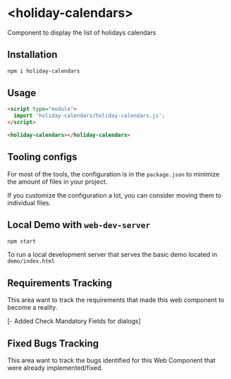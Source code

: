 # \<holiday-calendars>
Component to display the list of holidays calendars 

## Installation

```bash
npm i holiday-calendars
```

## Usage

```html
<script type="module">
  import 'holiday-calendars/holiday-calendars.js';
</script>

<holiday-calendars></holiday-calendars>
```



## Tooling configs

For most of the tools, the configuration is in the `package.json` to minimize the amount of files in your project.

If you customize the configuration a lot, you can consider moving them to individual files.

## Local Demo with `web-dev-server`

```bash
npm start
```

To run a local development server that serves the basic demo located in `demo/index.html`

## Requirements Tracking 

This area want to track the requirements that made this web component to become a reality. 

[- Added Check Mandatory Fields for dialogs]

 

## Fixed Bugs Tracking 

This area want to track the bugs identified for this Web Component that were already implemented/fixed. 